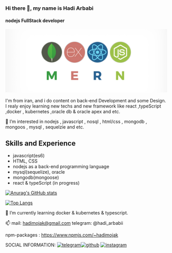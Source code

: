 ### Hi there 👋, my name is Hadi Arbabi

#### nodejs FullStack developer

![javaScript FullStack developer](https://github.com/hadimojak/hadimojak/blob/main/readmeBanner.png)

I'm from iran, and i do content on back-end Development and some Design. I realy enjoy learning new techs and new framework like react ,typeScript ,docker , kubernetes ,oracle db & oracle apex and etc.

👀 I’m interested in nodejs , javascript , nosql , html/css , mongodb , mongoos , mysql , sequelzie and etc.

## Skills and Experience

- javascript(es6)
- HTML, CSS
- nodejs as a back-end programming language
- mysql(sequelize), oracle
- mongodb(mongoose)
- react & typeScript (in progress)

[![Anurag's GitHub stats](https://github-readme-stats.vercel.app/api?username=hadimojak)](https://github.com/anuraghazra/github-readme-stats)

[![Top Langs](https://github-readme-stats.vercel.app/api/top-langs/?username=hadimojak)](https://github.com/anuraghazra/github-readme-stats)

🌱 I’m currently learning docker & kubernetes & typescript.

📫 mail: hadimojak@gmail.com telegram: @hadi_arbabii

npm-packages : https://www.npmjs.com/~hadimojak

SOCIAL INFORMATION:
[<img src='https://cdn.jsdelivr.net/npm/simple-icons@3.0.1/icons/telegram.svg' alt='telegram' height='40'>](https://t.me/hadi_arbabii)[<img src='https://cdn.jsdelivr.net/npm/simple-icons@3.0.1/icons/github.svg' alt='github' height='40'>](https://github.com/hadimojak) [<img src='https://cdn.jsdelivr.net/npm/simple-icons@3.0.1/icons/instagram.svg' alt='instagram' height='40'>](https://www.instagram.com/hadi_arbabii/)

